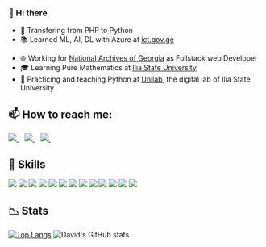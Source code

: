 ### 👋 Hi there 

- 🏫 Transfering from PHP to Python
- 📚 Learned ML, AI, DL with Azure at [ict.gov.ge](https://ict.gov.ge/trainings/designing-and-implementing-a-microsoft-azure-ai-solution/)
<!-- - 📚 Learning DataOps -->
- 🌐 Working for [National Archives of Georgia](https://archive.gov.ge/) as Fullstack web Developer
- 🎓 Learning Pure Mathematics at [Ilia State University](https://iliauni.edu.ge/ge/)
- 🧑 Practicing and teaching Python at [Unilab](https://unilab.iliauni.edu.ge/course-python/), the digital lab of Ilia State University

## 📫 How to reach me:  
 
 <a href="https://www.linkedin.com/in/david-chincharashvili/">
    <img src="https://img.shields.io/badge/linkedin-%230077B5.svg?&style=for-the-badge&logo=linkedin&logoColor=white" />
  </a>&nbsp;&nbsp;
  <a href="davidchincharashvili@gmail.com">
    <img src="https://img.shields.io/badge/Gmail-D14836?style=for-the-badge&logo=gmail&logoColor=white" />        
  </a>&nbsp;&nbsp;
  <a href="https://www.facebook.com/davidchincharashvili">
    <img src="https://img.shields.io/badge/Facebook-%230077B5.svg?style=for-the-badge&logo=facebook&logoColor=white" />        
  </a>&nbsp;&nbsp;


## 🧱 Skills


<p align='left'>
  <img src="https://img.shields.io/badge/PHP-474a8a?style=for-the-badge&logo=PHP&logoColor=white" />
  <img src="https://img.shields.io/badge/Python-3776AB?style=for-the-badge&logo=python&logoColor=white" />
  <img src="https://img.shields.io/badge/HTML-239120?style=for-the-badge&logo=html5&logoColor=white" />
  <img src="https://img.shields.io/badge/CSS3-1572B6?style=for-the-badge&logo=css3&logoColor=white" />
  <img src="https://img.shields.io/badge/JavaScript-F7DF1E?style=for-the-badge&logo=javascript&logoColor=black" />
  <img src="https://img.shields.io/badge/Flask-000000?style=for-the-badge&logo=flask&logoColor=white" />
  <img src="https://img.shields.io/badge/PostgreSQL-316192?style=for-the-badge&logo=postgresql&logoColor=white" />
  <img src="https://img.shields.io/badge/C-00599C?style=for-the-badge&logo=c&logoColor=white" />
 <img src="https://img.shields.io/badge/Vue.js-35495E?style=for-the-badge&logo=vue.js&logoColor=4FC08D" />
 <img src="https://img.shields.io/badge/Bootstrap-563D7C?style=for-the-badge&logo=bootstrap&logoColor=white" />
 <img src="https://img.shields.io/badge/jQuery-0769AD?style=for-the-badge&logo=jquery&logoColor=white" />
 <img src="https://img.shields.io/badge/MySQL-00000F?style=for-the-badge&logo=mysql&logoColor=white" />
 <img src="https://img.shields.io/badge/SQLite-07405E?style=for-the-badge&logo=sqlite&logoColor=white" />
  
</p>


## 📉 Stats 

[![Top Langs](https://github-readme-stats.vercel.app/api/top-langs/?username=davidunilab&hide=php,css,html,blade)](https://github.com/davidunilab/github-readme-stats)
![David's GitHub stats](https://github-readme-stats.vercel.app/api?username=davidunilab&show_icons=true&theme=radical)


